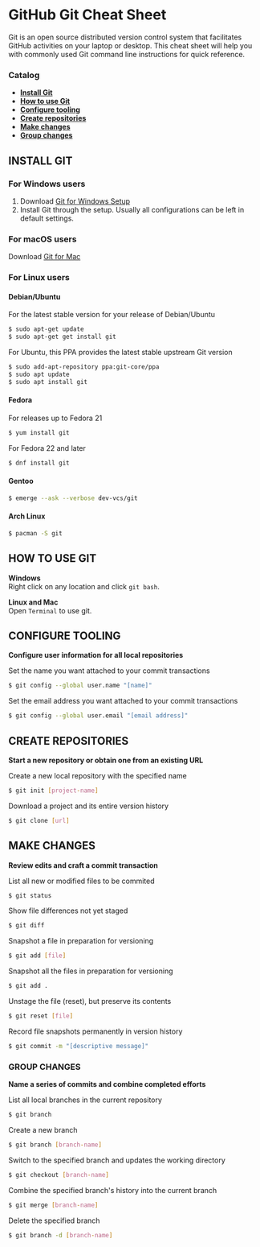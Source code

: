 # GitHub Git Cheat Sheet

Git  is  an open  source  distributed  version  control  system  that  facilitates  GitHub  activities  on  your  laptop  or 
desktop. This cheat sheet will help you with commonly used Git command line instructions for quick reference.

### Catalog

- **[Install Git](#install-git)**<br>
- **[How to use Git](#how-to-use-git)**<br>
- **[Configure tooling](#configure-tooling)**<br>
- **[Create repositories](#create-repositories)**<br>
- **[Make changes](#make-changes)**<br>
- **[Group changes](#group-changes)**<br>

## INSTALL GIT

### For Windows users
1. Download [Git for Windows Setup](https://git-scm.com/download/win)
2. Install Git through the setup. Usually all configurations can be left in default settings.

### For macOS users
Download [Git for Mac](https://git-scm.com/download/mac)

### For Linux users
#### Debian/Ubuntu
For the latest stable version for your release of Debian/Ubuntu
```bash
$ sudo apt-get update
$ sudo apt-get get install git
```
For Ubuntu, this PPA provides the latest stable upstream Git version
```bash
$ sudo add-apt-repository ppa:git-core/ppa
$ sudo apt update
$ sudo apt install git
```

#### Fedora
For releases up to Fedora 21
```bash 
$ yum install git
```
For Fedora 22 and later
 ```bash
$ dnf install git
```

#### Gentoo
```bash
$ emerge --ask --verbose dev-vcs/git
```

#### Arch Linux
```bash
$ pacman -S git
```

## HOW TO USE GIT

**Windows**<br>
Right click on any location and click `git bash`.

**Linux and Mac**<br>
Open `Terminal` to use git.

## CONFIGURE TOOLING

**Configure user information for all local repositories**<br>

Set the name you want attached to your commit transactions
```bash
$ git config --global user.name "[name]"
```

Set the email address you want attached to your commit transactions
```bash
$ git config --global user.email "[email address]"
```

## CREATE REPOSITORIES

**Start a new repository or obtain one from an existing URL**

Create a new local repository with the specified name
```bash
$ git init [project-name]
```

Download a project and its entire version history
```bash
$ git clone [url]
```

## MAKE CHANGES

**Review edits and craft a commit transaction**

List all new or modified files to be commited
```bash
$ git status
```

Show file differences not yet staged
```bash
$ git diff
```

Snapshot a file in preparation for versioning
```bash
$ git add [file]
```
Snapshot all the files in preparation for versioning
```bash
$ git add .
```

Unstage the file (reset), but preserve its contents
```bash
$ git reset [file]
```

Record file snapshots permanently in version history
```bash
$ git commit -m "[descriptive message]"
```

### GROUP CHANGES

**Name a series of commits and combine completed efforts**

List all local branches in the current repository
```bash
$ git branch
```

Create a new branch
```bash
$ git branch [branch-name]
```

Switch to the specified branch and updates the working directory
```bash
$ git checkout [branch-name]
```

Combine the specified branch's history into the current branch
```bash
$ git merge [branch-name]
```

Delete the specified branch
```bash
$ git branch -d [branch-name]
```

